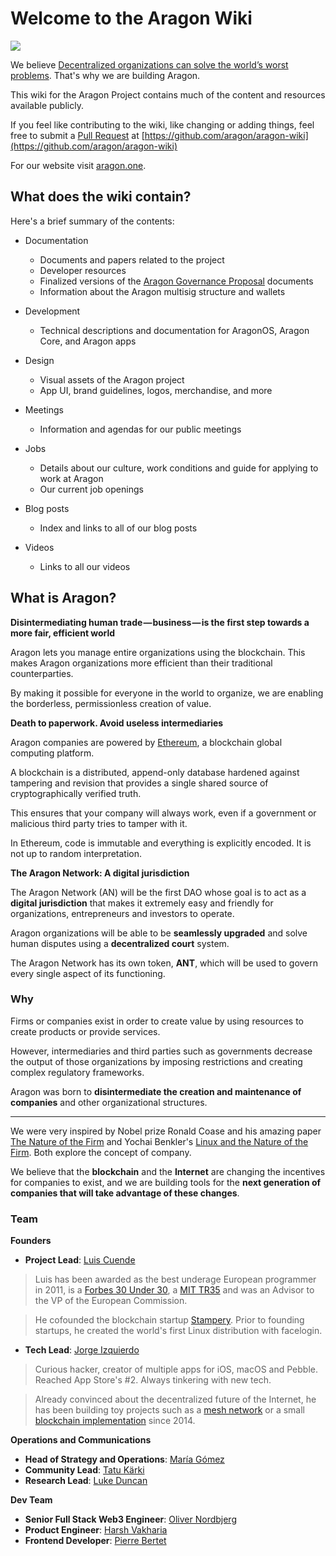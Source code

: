 # Welcome to the Aragon Wiki

![](images/logo_text_right_dark.png)

We believe [Decentralized organizations can solve the world’s worst problems](https://blog.aragon.one/decentralized-organizations-can-solve-the-worlds-worst-problems-840db6255d12). That's why we are building Aragon.

This wiki for the Aragon Project contains much of the content and resources available publicly.

If you feel like contributing to the wiki, like changing or adding things, feel free to submit a [Pull Request](https://github.com/aragon/aragon-wiki/pulls) at [https://github.com/aragon/aragon-wiki](https://github.com/aragon/aragon-wiki)

For our website visit [aragon.one](https://aragon.one).

## What does the wiki contain?
Here's a brief summary of the contents:

- Documentation

    - Documents and papers related to the project
    - Developer resources
    - Finalized versions of the [Aragon Governance Proposal](https://github.com/aragon/governance/issues) documents
    - Information about the Aragon multisig structure and wallets

- Development  

    - Technical descriptions and documentation for AragonOS, Aragon Core, and Aragon apps

- Design  

    - Visual assets of the Aragon project  
    - App UI, brand guidelines, logos, merchandise, and more  

- Meetings

    - Information and agendas for our public meetings  

- Jobs

    - Details about our culture, work conditions and guide for applying to work at Aragon  
    - Our current job openings  

- Blog posts  

    - Index and links to all of our blog posts  

- Videos  

    - Links to all our videos  


## What is Aragon?

**Disintermediating human trade — business — is the first step towards a more fair, efficient world**

Aragon lets you manage entire organizations using the blockchain. This makes Aragon organizations more efficient than their traditional counterparties.

By making it possible for everyone in the world to organize, we are enabling the borderless, permissionless creation of value.

**Death to paperwork. Avoid useless intermediaries**

Aragon companies are powered by [Ethereum](https://ethereum.org/), a blockchain global computing platform.

A blockchain is a distributed, append-only database hardened against tampering and revision that provides a single shared source of cryptographically verified truth.

This ensures that your company will always work, even if a government or malicious third party tries to tamper with it.

In Ethereum, code is immutable and everything is explicitly encoded. It is not up to random interpretation.

**The Aragon Network: A digital jurisdiction**

The Aragon Network (AN) will be the first DAO whose goal is to act as a **digital jurisdiction** that makes it extremely easy and friendly for organizations, entrepreneurs and investors to operate.

Aragon organizations will be able to be **seamlessly upgraded** and solve human disputes using a **decentralized court** system.

The Aragon Network has its own token, **ANT**, which will be used to govern every single aspect of its functioning.

### Why

Firms or companies exist in order to create value by using resources to create products or provide services.

However, intermediaries and third parties such as governments decrease the output of those organizations by imposing restrictions and creating complex regulatory frameworks.

Aragon was born to **disintermediate the creation and maintenance of companies** and other organizational structures.
___
We were very inspired by Nobel prize Ronald Coase and his amazing paper [The Nature of the Firm](https://en.wikipedia.org/wiki/The_Nature_of_the_Firm) and Yochai Benkler's [Linux and the Nature of the Firm](http://www.benkler.org/CoasesPenguin.html). Both explore the concept of company.

We believe that the **blockchain** and the **Internet** are changing the incentives for companies to exist, and we are building tools for the **next generation of companies that will take advantage of these changes**.

### Team

**Founders**

- **Project Lead**: [Luis Cuende](https://twitter.com/licuende)

> Luis has been awarded as the best underage European programmer in 2011, is a [Forbes 30 Under 30](https://www.forbes.com/30-under-30-europe-2016/technology/#6662a3e4a4b3), a [MIT TR35](http://www.innovatorsunder35.com/innovator/luis-cuende) and was an Advisor to the VP of the European Commission.

> He cofounded the blockchain startup [Stampery](https://stampery.com/). Prior to founding startups, he created the world's first Linux distribution with facelogin.

- **Tech Lead**: [Jorge Izquierdo](https://twitter.com/izqui9)

> Curious hacker, creator of multiple apps for iOS, macOS and Pebble. Reached App Store's #2. Always tinkering with new tech.

> Already convinced about the decentralized future of the Internet, he has been building toy projects such as a [mesh network](http://github.com/izqui/net) or a small [blockchain implementation](http://github.com/izqui/blockchain) since 2014.

**Operations and Communications**

- **Head of Strategy and Operations**: [María Gómez](https://twitter.com/MyPaoG)
- **Community Lead**: [Tatu Kärki](https://twitter.com/smokyish)
- **Research Lead**: [Luke Duncan](https://twitter.com/lkngtn)

**Dev Team**

- **Senior Full Stack Web3 Engineer**: [Oliver Nordbjerg](https://twitter.com/ONordbjerg)
- **Product Engineer**: [Harsh Vakharia](https://twitter.com/harshjv)
- **Frontend Developer**: [Pierre Bertet](https://twitter.com/bpierre)

